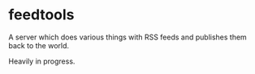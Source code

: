 feedtools
==========

A server which does various things with RSS feeds and publishes them back to the world.

Heavily in progress.
